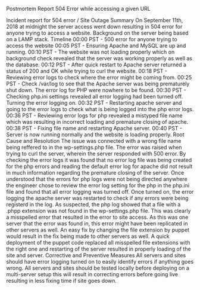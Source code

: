 Postmortem Report
504 Error while accessing a given URL

Incident report for 504 error / Site Outage
Summary
On September 11th, 2018 at midnight the server access went down resulting in 504 error for anyone trying to access a website. Background on the server being based on a LAMP stack.
Timeline
00:00 PST - 500 error for anyone trying to access the website
00:05 PST - Ensuring Apache and MySQL are up and running.
00:10 PST - The website was not loading properly which on background check revealed that the server was working properly as well as the database.
00:12 PST - After quick restart to Apache server returned a status of 200 and OK while trying to curl the website.
00:18 PST - Reviewing error logs to check where the error might be coming from.
00:25 PST - Check /var/log to see that the Apache server was being prematurely shut down. The error log for PHP were nowhere to be found.
00:30 PST - Checking php.ini settings revealed all error logging had been turned off. Turning the error logging on.
00:32 PST - Restarting apache server and going to the error logs to check what is being logged into the php error logs.
00:36 PST - Reviewing error logs for php revealed a mistyped file name which was resulting in incorrect loading and premature closing of apache.
00:38 PST - Fixing file name and restarting Apache server.
00:40 PST - Server is now running normally and the website is loading properly.
Root Cause and Resolution
The issue was connected with a wrong file name being reffered to in the wp-settings.php file. The error was raised when trying to curl the server, wherein the server responded with 500 error. By checking the error logs it was found that no error log file was being created for the php errors and reading the default error log for apache did not result in much information regarding the premature closing of the server. Once understood that the errors for php logs were not being directed anywhere the engineer chose to review the error log setting for the php in the php.ini file and found that all error logging was turned off. Once turned on, the error logging the apache server was restarted to check if any errors were being registerd in the log. As suspected, the php log showed that a file with a .phpp extension was not found in the wp-settings.php file. This was clearly a misspelled error that resulted in the error to site access. As this was one server that the error was found in, this error might have been replicated in other servers as well. An easy fix by changing the file extension by puppet would result in the fix being made to other servers as well. A quick deployment of the puppet code replaced all misspelled file extensions with the right one and restarting of the server resulted in properly loading of the site and server.
Corrective and Preventive Measures
All servers and sites should have error logging turned on to easily identify errors if anything goes wrong.
All servers and sites should be tested locally before deploying on a multi-server setup this will result in correcting errors before going live resulting in less fixing time if site goes down.


